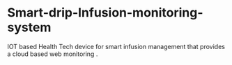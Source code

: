 # Smart-drip-Infusion-monitoring-system
IOT based Health Tech device for smart infusion management that provides a cloud based web monitoring .
